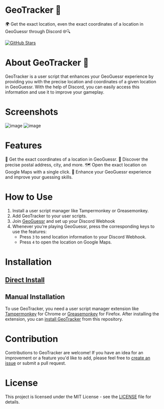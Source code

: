 # GeoTracker 📍

🌍 Get the exact location, even the exact coordinates of a location in GeoGuessr through Discord 🌐🔍

[![GitHub Stars](https://img.shields.io/github/stars/ottersek/geotracker?style=flat&logo=github)](https://github.com/ottersek/geotracker)

# About GeoTracker 📍

GeoTracker is a user script that enhances your GeoGuessr experience by providing you with the precise location and coordinates of a given location in GeoGuessr. With the help of Discord, you can easily access this information and use it to improve your gameplay.

# Screenshots

![image](https://github.com/ottersek/geotracker/assets/121310374/767f37d2-f7c1-4861-ae6b-c47af7791769)
![image](https://github.com/ottersek/geotracker/assets/121310374/dacb2ba8-f9f0-4b18-a4ef-29db0ef54111)


# Features

📍 Get the exact coordinates of a location in GeoGuessr.
🌆 Discover the precise postal address, city, and more.
🗺️ Open the exact location on Google Maps with a single click.
🌟 Enhance your GeoGuessr experience and improve your guessing skills.

# How to Use

1. Install a user script manager like Tampermonkey or Greasemonkey.
2. Add GeoTracker to your user scripts.
3. Join [GeoGuessr](https://geoguessr.com/) and set up your Discord Webhook
4. Whenever you're playing GeoGuessr, press the corresponding keys to use the features:
   - Press `3` to send location information to your Discord Webhook.
   - Press `4` to open the location on Google Maps.

# Installation

## [Direct Install](https://github.com/ottersek/geotracker/raw/main/geotracker.user.js)

## Manual Installation

To use GeoTracker, you need a user script manager extension like [Tampermonkey](https://www.tampermonkey.net/) for Chrome or [Greasemonkey](https://www.greasespot.net/) for Firefox. After installing the extension, you can [install GeoTracker](https://github.com/ottersek/geotracker/raw/main/geotracker.user.js) from this repository.

# Contribution

Contributions to GeoTracker are welcome! If you have an idea for an improvement or a feature you'd like to add, please feel free to [create an issue](https://github.com/ottersek/geotracker/issues) or submit a pull request.

# License

This project is licensed under the MIT License - see the [LICENSE](LICENSE) file for details.
